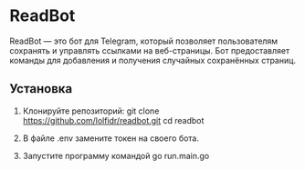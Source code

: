 # ReadBot

ReadBot — это бот для Telegram, который позволяет пользователям сохранять и управлять ссылками на веб-страницы. Бот предоставляет команды для добавления и получения случайных сохранённых страниц.

## Установка

1. Клонируйте репозиторий:
   git clone https://github.com/lolfidr/readbot.git
   cd readbot
   
2. В файле .env замените токен на своего бота.
3. Запустите программу командой go run.main.go
